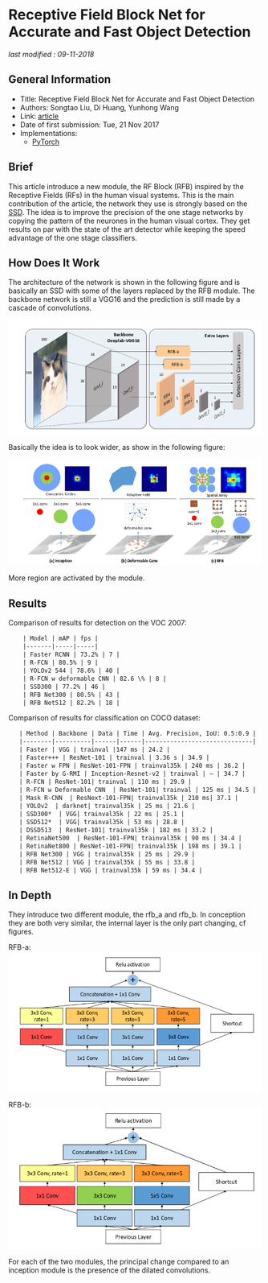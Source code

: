 # Receptive Field Block Net for Accurate and Fast Object Detection

_last modified : 09-11-2018_

## General Information

- Title: Receptive Field Block Net for Accurate and Fast Object Detection
- Authors: Songtao Liu, Di Huang, Yunhong Wang
- Link: [article](https://arxiv.org/abs/1711.07767)
- Date of first submission: Tue, 21 Nov 2017
- Implementations:
    - [PyTorch](https://github.com/ruinmessi/RFBNet)

## Brief

This article introduce a new module, the RF Block (RFB) inspired by the Receptive Fields (RFs) in the human visual systems. This is the main contribution of the article, the network they use is strongly based on the [SSD](https://arxiv.org/abs/1512.02325). The idea is to improve the precision of the one stage networks by copying the pattern of the neurones in the human visual cortex. They get results on par with the state of the art detector while keeping the speed advantage of the one stage classifiers.

## How Does It Work

The architecture of the network is shown in the following figure and is basically an SSD with some of the layers replaced by the RFB module. The backbone network is still a VGG16 and the prediction is still made by a cascade of convolutions.

![RFB Network](https://raw.githubusercontent.com/D3lt4lph4/papers/master/docs/images/imagedetection/rfb/rbf_network.png "RFB Network")

Basically the idea is to look wider, as show in the following figure:

![RFB module activation](https://raw.githubusercontent.com/D3lt4lph4/papers/master/docs/images/imagedetection/rfb/rbf_spatial_precision.png "RFB module activation")

More region are activated by the module.

## Results

Comparison of results for detection on the VOC 2007:

        | Model | mAP | fps |
        |-------|-----|-----|
        | Faster RCNN | 73.2% | 7 |
        | R-FCN | 80.5% | 9 |
        | YOLOv2 544 | 78.6% | 40 |
        | R-FCN w deformable CNN | 82.6 \% | 8 |
        | SSD300 | 77.2% | 46 |
        | RFB Net300 | 80.5% | 43 |
        | RFB Net512 | 82.2% | 18 |

Comparison of results for classification on COCO dataset:

       | Method | Backbone | Data | Time | Avg. Precision, IoU: 0.5:0.9 |
       |--------|----------|------|------|------------------------------|
       | Faster | VGG | trainval |147 ms | 24.2 |
       | Faster+++ | ResNet-101 | trainval | 3.36 s | 34.9 |
       | Faster w FPN | ResNet-101-FPN | trainval35k | 240 ms | 36.2 |
       | Faster by G-RMI | Inception-Resnet-v2 | trainval | – | 34.7 |
       | R-FCN | ResNet-101| trainval | 110 ms | 29.9 |
       | R-FCN w Deformable CNN  | ResNet-101| trainval | 125 ms | 34.5 |
       | Mask R-CNN  | ResNext-101-FPN| trainval35k | 210 ms| 37.1 |
       | YOLOv2  | darknet| trainval35k | 25 ms | 21.6 |
       | SSD300*  | VGG| trainval35k | 22 ms | 25.1 |
       | SSD512*  | VGG| trainval35k | 53 ms | 28.8 |
       | DSSD513  | ResNet-101| trainval35k | 182 ms | 33.2 |
       | RetinaNet500  | ResNet-101-FPN| trainval35k | 90 ms | 34.4 |
       | RetinaNet800 | ResNet-101-FPN| trainval35k | 198 ms | 39.1 |
       | RFB Net300 | VGG | trainval35k | 25 ms | 29.9 |
       | RFB Net512 | VGG | trainval35k | 55 ms | 33.8 |
       | RFB Net512-E | VGG | trainval35k | 59 ms | 34.4 |

## In Depth

They introduce two different module, the rfb_a and rfb_b. In conception they are both very similar, the internal layer is the only part changing, cf figures.

RFB-a:
![RFB module a](https://raw.githubusercontent.com/D3lt4lph4/papers/master/docs/images/imagedetection/rfb/rbf_module_a.png "RFB module a")

RFB-b:
![RFB module activation](https://raw.githubusercontent.com/D3lt4lph4/papers/master/docs/images/imagedetection/rfb/rbf_module_b.png "RFB module b")

For each of the two modules, the principal change compared to an inception module is the presence of the dilated convolutions.